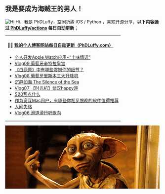 ## 我是要成为海贼王的男人！

<img src='https://qpluspicture.oss-cn-beijing.aliyuncs.com/6LjjQA/Hi.gif' alt='Hi' width="24"/> Hi，我是 PhDLuffy，空闲折腾 iOS / Python ，喜欢开源分享，**以下内容通过 <a href="https://github.com/PhDLuffy/PhDLuffy/actions" target="_blank">PhDLuffy/actions</a> 每日自动更新**；

<table>
<td>

#### 🤹‍♀️ <a href="https://phdluffy.com/" target="_blank">我的个人博客网站每日自动更新（PhDLuffy.com）</a>

<!-- blog starts -->
* <a href='https://PhDLuffy.github.io/2021/08/03/%E4%B8%AA%E4%BA%BA%E5%BC%80%E5%8F%91Apple-Watch%E5%BA%94%E7%94%A8-%E5%9C%9F%E5%91%B3%E6%83%85%E8%AF%9D/' target='_blank'>个人开发Apple Watch应用-“土味情话”</a>
* <a href='https://PhDLuffy.github.io/2021/07/03/Vlog09-%E8%91%A1%E8%90%84%E7%89%99%E8%BE%9B%E7%89%B9%E6%8B%89%E7%9A%87%E5%AE%AB/' target='_blank'>Vlog09 葡萄牙辛特拉皇宫</a>
* <a href='https://PhDLuffy.github.io/2021/06/25/%E7%99%BD%E9%B9%BF%E5%8E%9F-%E4%B8%AD%E6%9C%89%E5%93%AA%E4%BA%9B%E9%9C%87%E6%92%BC%E4%BD%A0%E7%9A%84%E7%BB%86%E8%8A%82/' target='_blank'>《白鹿原》中有哪些震撼你的细节？</a>
* <a href='https://PhDLuffy.github.io/2021/06/19/Vlog08-%E8%91%A1%E8%90%84%E7%89%99%E9%87%8C%E6%96%AF%E6%9C%AC%E4%B8%89%E5%A4%A7%E5%8D%87%E9%99%8D%E6%9C%BA/' target='_blank'>Vlog08 葡萄牙里斯本三大升降机</a>
* <a href='https://PhDLuffy.github.io/2021/06/06/%E6%B2%89%E9%9D%99%E5%A6%82%E6%B5%B7The-Silence-of-the-Sea/' target='_blank'>沉静如海 The Silence of the Sea</a>
* <a href='https://PhDLuffy.github.io/2021/05/30/Vlog07-%E6%97%B6%E5%85%89%E6%9C%BA-%E6%AD%A6%E6%B1%89happy%E6%B8%B8/' target='_blank'>Vlog07 【时光机】武汉happy游</a>
* <a href='https://PhDLuffy.github.io/2021/05/20/520%E5%86%99%E7%82%B9%E4%BB%80%E4%B9%88/' target='_blank'>520写点什么</a>
* <a href='https://PhDLuffy.github.io/2021/05/15/%E4%BD%9C%E4%B8%BA%E8%B5%84%E6%B7%B1Mac%E7%94%A8%E6%88%B7-%E6%9C%89%E5%93%AA%E4%BA%9B%E4%BD%A0%E7%9B%B8%E8%A7%81%E6%81%A8%E6%99%9A%E7%9A%84%E8%BD%AF%E4%BB%B6%E5%80%BC%E5%BE%97%E6%8E%A8%E8%8D%90/' target='_blank'>作为资深Mac用户，有哪些你相见恨晚的软件值得推荐</a>
* <a href='https://PhDLuffy.github.io/2021/05/04/%E4%BA%BA%E9%97%B4%E5%A4%B1%E6%A0%BC/' target='_blank'>人间失格</a>
* <a href='https://PhDLuffy.github.io/2021/01/26/Vlog06-%E6%BB%91%E9%81%93%E6%BB%91%E8%A1%8C%E5%90%AC%E6%AD%8C%E5%90%91/' target='_blank'>Vlog06 滑道滑行听歌向</a>
<!-- blog ends -->

</td>
</table>

![多比点赞手势](https://raw.githubusercontent.com/PhDLuffy/PicGo/master/img/多比.gif)